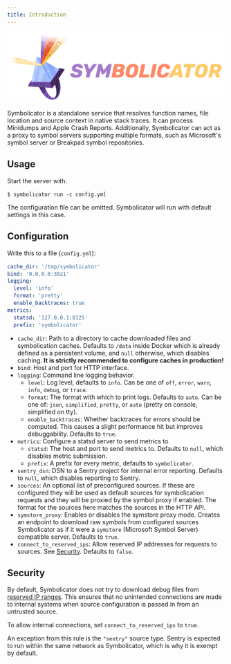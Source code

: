 ```yaml
---
title: Introduction
---
```


<p align="center">
    <img src="https://github.com/getsentry/symbolicator/raw/master/artwork/logo.png" width="520" alt="Symbolicator">
    <br />
</p>

Symbolicator is a standalone service that resolves function names, file location
and source context in native stack traces. It can process Minidumps and Apple
Crash Reports. Additionally, Symbolicator can act as a proxy to symbol servers
supporting multiple formats, such as Microsoft's symbol server or Breakpad
symbol repositories.

## Usage

Start the server with:

```shell
$ symbolicator run -c config.yml
```

The configuration file can be omitted. Symbolicator will run with default
settings in this case.

## Configuration

Write this to a file (`config.yml`):

```yaml
cache_dir: '/tmp/symbolicator'
bind: '0.0.0.0:3021'
logging:
  level: 'info'
  format: 'pretty'
  enable_backtraces: true
metrics:
  statsd: '127.0.0.1:8125'
  prefix: 'symbolicator'
```

- `cache_dir`: Path to a directory to cache downloaded files and symbolication
  caches. Defaults to `/data` inside Docker which is already defined as a
  persistent volume, and `null` otherwise, which disables caching. **It is
  strictly recommended to configure caches in production!**
- `bind`: Host and port for HTTP interface.
- `logging`: Command line logging behavior.
  - `level`: Log level, defaults to `info`. Can be one of `off`, `error`,
    `warn`, `info`, `debug`, or `trace`.
  - `format`: The format with which to print logs. Defaults to `auto`. Can be
    one of: `json`, `simplified`, `pretty`, or `auto` (pretty on console,
    simplified on tty).
  - `enable_backtraces`: Whether backtraces for errors should be computed. This
    causes a slight performance hit but improves debuggability. Defaults to
    `true`.
- `metrics`: Configure a statsd server to send metrics to.
  - `statsd`: The host and port to send metrics to. Defaults to `null`, which
    disables metric submission.
  - `prefix`: A prefix for every metric, defaults to `symbolicator`.
- `sentry_dsn`: DSN to a Sentry project for internal error reporting. Defaults
  to `null`, which disables reporting to Sentry.
- `sources`: An optional list of preconfigured sources. If these are configured
  they will be used as default sources for symbolication requests and they will
  be proxied by the symbol proxy if enabled. The format for the sources here
  matches the sources in the HTTP API.
- `symstore_proxy`: Enables or disables the symstore proxy mode. Creates an
  endpoint to download raw symbols from configured sources Symbolicator as if it
  were a `symstore` (Microsoft Symbol Server) compatible server. Defaults to
  `true`.
- `connect_to_reserved_ips`: Allow reserved IP addresses for requests to
  sources. See [Security](#security). Defaults to `false`.

## Security

By default, Symbolicator does not try to download debug files from [reserved IP
ranges](https://en.wikipedia.org/wiki/Reserved_IP_addresses). This ensures that
no unintended connections are made to internal systems when source configuration
is passed in from an untrusted source.

To allow internal connections, set `connect_to_reserved_ips` to `true`.

An exception from this rule is the `"sentry"` source type. Sentry is expected to
run within the same network as Symbolicator, which is why it is exempt by
default.

